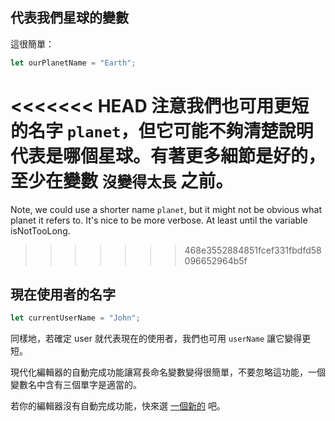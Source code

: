 ## 代表我們星球的變數

這很簡單：

```js
let ourPlanetName = "Earth";
```

<<<<<<< HEAD
注意我們也可用更短的名字 `planet`，但它可能不夠清楚說明代表是哪個星球。有著更多細節是好的，至少在變數 `沒變得太長` 之前。
=======
Note, we could use a shorter name `planet`, but it might not be obvious what planet it refers to. It's nice to be more verbose. At least until the variable isNotTooLong.
>>>>>>> 468e3552884851fcef331fbdfd58096652964b5f

## 現在使用者的名字

```js
let currentUserName = "John";
```

同樣地，若確定 user 就代表現在的使用者，我們也可用 `userName` 讓它變得更短。

現代化編輯器的自動完成功能讓寫長命名變數變得很簡單，不要忽略這功能，一個變數名中含有三個單字是適當的。

若你的編輯器沒有自動完成功能，快來選 [一個新的](/code-editors) 吧。

